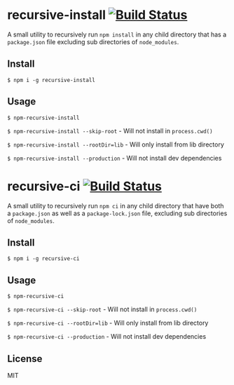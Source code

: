 recursive-install [![Build Status](https://travis-ci.org/emgeee/recursive-install.svg?branch=master)](https://travis-ci.org/emgeee/recursive-install)
===

A small utility to recursively run `npm install` in any child directory that has a `package.json` file excluding sub directories of `node_modules`.

Install
---
`$ npm i -g recursive-install`

Usage
---
`$ npm-recursive-install`

`$ npm-recursive-install --skip-root` - Will not install in `process.cwd()`

`$ npm-recursive-install --rootDir=lib` - Will only install from lib directory

`$ npm-recursive-install --production` - Will not install dev dependencies


recursive-ci [![Build Status](https://travis-ci.org/ReinoutW/recursive-ci.svg?branch=master)](https://github.com/ReinoutW/recursive-ci)
===

A small utility to recursively run `npm ci` in any child directory that have both a `package.json` as well as a `package-lock.json` file, excluding sub directories of `node_modules`.

Install
---
`$ npm i -g recursive-ci`

Usage
---
`$ npm-recursive-ci`

`$ npm-recursive-ci --skip-root` - Will not install in `process.cwd()`

`$ npm-recursive-ci --rootDir=lib` - Will only install from lib directory

`$ npm-recursive-ci --production` - Will not install dev dependencies


License
---
MIT
